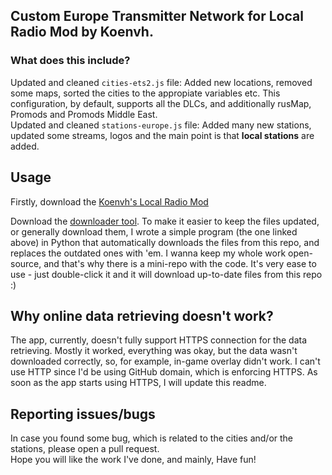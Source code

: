 ## Custom Europe Transmitter Network for Local Radio Mod by Koenvh.

### What does this include?

Updated and cleaned `cities-ets2.js` file: Added new locations, removed some maps, sorted the cities to the appropiate variables etc. This configuration, by default, supports all the DLCs, and additionally rusMap, Promods and Promods Middle East. <br>
Updated and cleaned `stations-europe.js` file: Added many new stations, updated some streams, logos and the main point is that **local stations** are added.

## Usage

Firstly, download the [Koenvh's Local Radio Mod](http://github.com/koenvh1/ets2-local-radio)

Download the [downloader tool](https://github.com/barteqcz/ctndownloader/releases/latest/download/ctndownloader.exe). To make it easier to keep the files updated, or generally download them, I wrote a simple program (the one linked above) in Python that automatically downloads the files from this repo, and replaces the outdated ones with 'em. I wanna keep my whole work open-source, and that's why there is a mini-repo with the code. It's very ease to use - just double-click it and it will download up-to-date files from this repo :)

## Why online data retrieving doesn't work?

The app, currently, doesn't fully support HTTPS connection for the data retrieving. Mostly it worked, everything was okay, but the data wasn't downloaded correctly, so, for example, in-game overlay didn't work. I can't use HTTP since I'd be using GitHub domain, which is enforcing HTTPS. As soon as the app starts using HTTPS, I will update this readme. 

## Reporting issues/bugs

In case you found some bug, which is related to the cities and/or the stations, please open a pull request.<br>
Hope you will like the work I've done, and mainly, Have fun!
